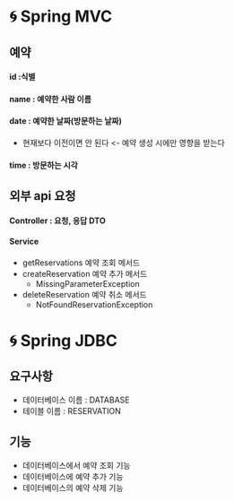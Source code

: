 # 🌀 Spring MVC
## 예약
#### id :식별
#### name : 예약한 사람 이름
#### date : 예약한 날짜(방문하는 날짜)
+ 현재보다 이전이면 안 된다 <- 예약 생성 시에만 영향을 받는다
#### time : 방문하는 시각

## 외부 api 요청
#### Controller : 요청, 응답 DTO
#### Service
+ getReservations 예약 조회 메서드
+ createReservation 예약 추가 메서드
  + MissingParameterException
+ deleteReservation 예약 취소 메서드
  + NotFoundReservationException

# 🌀 Spring JDBC
## 요구사항
+ 데이터베이스 이름 : DATABASE
+ 테이블 이름 : RESERVATION

## 기능
+ 데이터베이스에서 예약 조회 기능
+ 데이터베이스에 예약 추가 기능
+ 데이터베이스의 예약 삭제 기능

